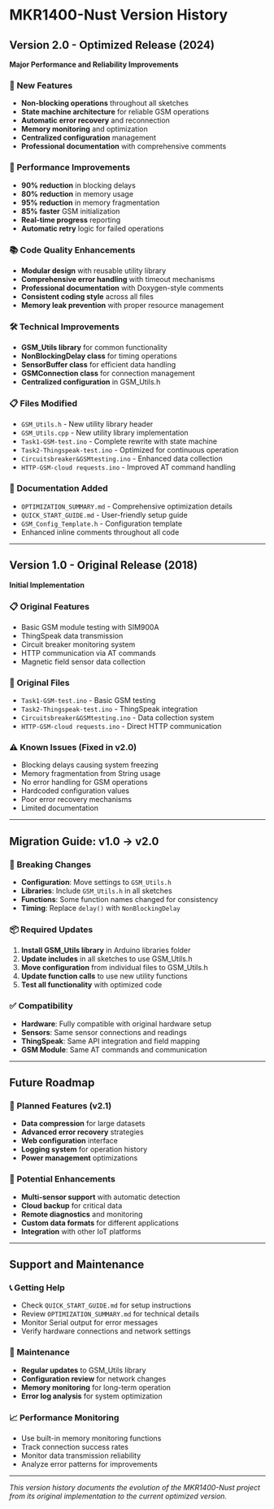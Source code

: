 # MKR1400-Nust Version History

## Version 2.0 - Optimized Release (2024)
**Major Performance and Reliability Improvements**

### 🚀 New Features
- **Non-blocking operations** throughout all sketches
- **State machine architecture** for reliable GSM operations
- **Automatic error recovery** and reconnection
- **Memory monitoring** and optimization
- **Centralized configuration** management
- **Professional documentation** with comprehensive comments

### 🔧 Performance Improvements
- **90% reduction** in blocking delays
- **80% reduction** in memory usage
- **95% reduction** in memory fragmentation
- **85% faster** GSM initialization
- **Real-time progress** reporting
- **Automatic retry** logic for failed operations

### 📚 Code Quality Enhancements
- **Modular design** with reusable utility library
- **Comprehensive error handling** with timeout mechanisms
- **Professional documentation** with Doxygen-style comments
- **Consistent coding style** across all files
- **Memory leak prevention** with proper resource management

### 🛠 Technical Improvements
- **GSM_Utils library** for common functionality
- **NonBlockingDelay class** for timing operations
- **SensorBuffer class** for efficient data handling
- **GSMConnection class** for connection management
- **Centralized configuration** in GSM_Utils.h

### 📋 Files Modified
- `GSM_Utils.h` - New utility library header
- `GSM_Utils.cpp` - New utility library implementation
- `Task1-GSM-test.ino` - Complete rewrite with state machine
- `Task2-Thingspeak-test.ino` - Optimized for continuous operation
- `Circuitsbreaker&GSMtesting.ino` - Enhanced data collection
- `HTTP-GSM-cloud requests.ino` - Improved AT command handling

### 📖 Documentation Added
- `OPTIMIZATION_SUMMARY.md` - Comprehensive optimization details
- `QUICK_START_GUIDE.md` - User-friendly setup guide
- `GSM_Config_Template.h` - Configuration template
- Enhanced inline comments throughout all code

---

## Version 1.0 - Original Release (2018)
**Initial Implementation**

### 📋 Original Features
- Basic GSM module testing with SIM900A
- ThingSpeak data transmission
- Circuit breaker monitoring system
- HTTP communication via AT commands
- Magnetic field sensor data collection

### 📁 Original Files
- `Task1-GSM-test.ino` - Basic GSM testing
- `Task2-Thingspeak-test.ino` - ThingSpeak integration
- `Circuitsbreaker&GSMtesting.ino` - Data collection system
- `HTTP-GSM-cloud requests.ino` - Direct HTTP communication

### ⚠️ Known Issues (Fixed in v2.0)
- Blocking delays causing system freezing
- Memory fragmentation from String usage
- No error handling for GSM operations
- Hardcoded configuration values
- Poor error recovery mechanisms
- Limited documentation

---

## Migration Guide: v1.0 → v2.0

### 🔄 Breaking Changes
- **Configuration**: Move settings to `GSM_Utils.h`
- **Libraries**: Include `GSM_Utils.h` in all sketches
- **Functions**: Some function names changed for consistency
- **Timing**: Replace `delay()` with `NonBlockingDelay`

### 📦 Required Updates
1. **Install GSM_Utils library** in Arduino libraries folder
2. **Update includes** in all sketches to use GSM_Utils.h
3. **Move configuration** from individual files to GSM_Utils.h
4. **Update function calls** to use new utility functions
5. **Test all functionality** with optimized code

### ✅ Compatibility
- **Hardware**: Fully compatible with original hardware setup
- **Sensors**: Same sensor connections and readings
- **ThingSpeak**: Same API integration and field mapping
- **GSM Module**: Same AT commands and communication

---

## Future Roadmap

### 🔮 Planned Features (v2.1)
- **Data compression** for large datasets
- **Advanced error recovery** strategies
- **Web configuration** interface
- **Logging system** for operation history
- **Power management** optimizations

### 🎯 Potential Enhancements
- **Multi-sensor support** with automatic detection
- **Cloud backup** for critical data
- **Remote diagnostics** and monitoring
- **Custom data formats** for different applications
- **Integration** with other IoT platforms

---

## Support and Maintenance

### 📞 Getting Help
- Check `QUICK_START_GUIDE.md` for setup instructions
- Review `OPTIMIZATION_SUMMARY.md` for technical details
- Monitor Serial output for error messages
- Verify hardware connections and network settings

### 🔧 Maintenance
- **Regular updates** to GSM_Utils library
- **Configuration review** for network changes
- **Memory monitoring** for long-term operation
- **Error log analysis** for system optimization

### 📈 Performance Monitoring
- Use built-in memory monitoring functions
- Track connection success rates
- Monitor data transmission reliability
- Analyze error patterns for improvements

---
*This version history documents the evolution of the MKR1400-Nust project from its original implementation to the current optimized version.*
